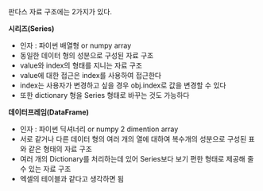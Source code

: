 판다스 자료 구조에는 2가지가 있다.<br/>

**시리즈(Series)**<br/>
- 인자 : 파이썬 배열형 or numpy array<br/>
- 동일한 데이터 형의 성분으로 구성된 자료 구조<br/>
- value와 index의 형태를 지니는 자료 구조<br/>
- value에 대한 접근은 index를 사용하여 접근한다<br/>
- index는 사용자가 변경하고 싶을 경우 obj.index로 값을 변경할 수 있다<br/>
- 또한 dictionary 형을 Series 형태로 바꾸는 것도 가능하다<br/>

**데이터프레임(DataFrame)**<br/>
- 인자 : 파이썬 딕셔너리 or numpy 2 dimention array<br/>
- 서로 같거나 다른 데이터 형의 여러 개의 열에 대하여 복수개의 성분으로 구성된 표와 같은 형태의 자료 구조<br/> 
- 여러 개의 Dictionary를 처리하는데 있어 Series보다 보기 편한 형태로 제공해 줄 수 있는 자료 구조<br/>
- 엑셀의 테이블과 같다고 생각하면 됨
